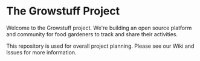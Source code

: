 The Growstuff Project
=====================

Welcome to the Growstuff project. We're building an open source platform and community for food gardeners 
to track and share their activities.

This repository is used for overall project planning.  Please see our Wiki and Issues for more information.